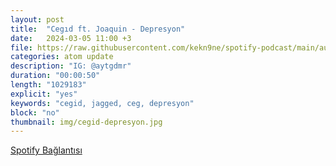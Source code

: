 ```yaml
---
layout: post
title:  "Cegıd ft. Joaquin - Depresyon"
date:   2024-03-05 11:00 +3
file: https://raw.githubusercontent.com/kekn9ne/spotify-podcast/main/audio/cegid-depresyon.mp3
categories: atom update
description: "IG: @aytgdmr"
duration: "00:00:50"
length: "1029183"
explicit: "yes"
keywords: "cegid, jagged, ceg, depresyon"
block: "no"
thumbnail: img/cegid-depresyon.jpg
---
```


[Spotify Bağlantısı](https://open.spotify.com/show/70xaNoOEGlefkavwcdnqpm)
